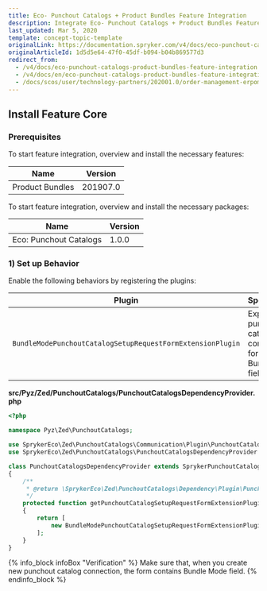 ```yaml
---
title: Eco- Punchout Catalogs + Product Bundles Feature Integration
description: Integrate Eco- Punchout Catalogs + Product Bundles Feature into the Spryker Commerce OS.
last_updated: Mar 5, 2020
template: concept-topic-template
originalLink: https://documentation.spryker.com/v4/docs/eco-punchout-catalogs-product-bundles-feature-integration
originalArticleId: 1d5d5e64-47f0-45df-b094-b04b869577d3
redirect_from:
  - /v4/docs/eco-punchout-catalogs-product-bundles-feature-integration
  - /v4/docs/en/eco-punchout-catalogs-product-bundles-feature-integration
  - /docs/scos/user/technology-partners/202001.0/order-management-erpoms/punchout-catalogs/eco-punchout-catalogs-product-bundles-feature-integration.html
---
```


## Install Feature Core
### Prerequisites
To start feature integration, overview and install the necessary features:

| Name | Version |
| --- | --- |
| Product Bundles | 201907.0 |
To start feature integration, overview and install the necessary packages:


| Name | Version |
| --- | --- |
| Eco: Punchout Catalogs | 1.0.0 |

### 1) Set up Behavior
Enable the following behaviors by registering the plugins:

| Plugin | Specification | Prerequisites | Namespace |
| --- | --- | --- | --- |
| `BundleModePunchoutCatalogSetupRequestFormExtensionPlugin` | Expands punchout catalog connection form with Bundle Mode field. | None |`SprykerEco\Zed\PunchoutCatalogs\Communication\Plugin\PunchoutCatalogs` |

**src/Pyz/Zed/PunchoutCatalogs/PunchoutCatalogsDependencyProvider.php**

```php
<?php

namespace Pyz\Zed\PunchoutCatalogs;

use SprykerEco\Zed\PunchoutCatalogs\Communication\Plugin\PunchoutCatalogs\BundleModePunchoutCatalogSetupRequestFormExtensionPlugin;
use SprykerEco\Zed\PunchoutCatalogs\PunchoutCatalogsDependencyProvider as SprykerPunchoutCatalogsDependencyProvider;

class PunchoutCatalogsDependencyProvider extends SprykerPunchoutCatalogsDependencyProvider
{
    /**
     * @return \SprykerEco\Zed\PunchoutCatalogs\Dependency\Plugin\PunchoutCatalogSetupRequestFormExtensionPluginInterface[]
     */
    protected function getPunchoutCatalogSetupRequestFormExtensionPlugins(): array
    {
        return [
            new BundleModePunchoutCatalogSetupRequestFormExtensionPlugin(),
        ];
    }
}
```

{% info_block infoBox "Verification" %}
Make sure that, when you create new punchout catalog connection, the form contains Bundle Mode field.
{% endinfo_block %}
